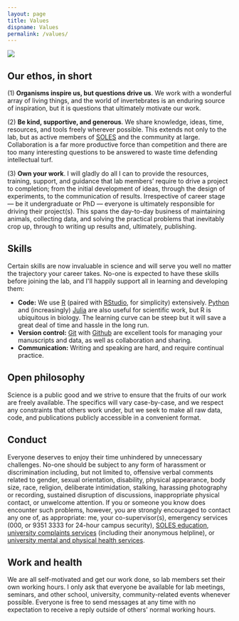 ```yaml
---
layout: page
title: Values
dispname: Values
permalink: /values/
---
```


<img src="{{ site.baseurl }}/assets/velvet.png"> 

## Our ethos, in short

(1) **Organisms inspire us, but questions drive us**. We work with a wonderful array of living things, and the world of invertebrates is an enduring source of inspiration, but it is questions that ultimately motivate our work.

(2) **Be kind, supportive, and generous**. We share knowledge, ideas, time, resources, and tools freely wherever possible. This extends not only to the lab, but as active members of [SOLES](https://sydney.edu.au/science/schools/school-of-life-and-environmental-sciences.html) and the community at large. Collaboration is a far more productive force than competition and there are too many interesting questions to be answered to waste time defending intellectual turf.

(3) **Own your work**. I will gladly do all I can to provide the resources, training, support, and guidance that lab members’ require to drive a project to completion; from the initial development of ideas, through the design of experiments, to the communication of results. Irrespective of career stage — be it undergraduate or PhD — everyone is ultimately responsible for driving their project(s). This spans the day-to-day business of maintaining animals, collecting data, and solving the practical problems that inevitably crop up, through to writing up results and, ultimately, publishing.

## Skills

Certain skills are now invaluable in science and will serve you well no matter the trajectory your career takes. No-one is expected to have these skills before joining the lab, and I'll happily support all in learning and developing them:  
- **Code:** We use [R](https://cran.r-project.org/bin/windows/base/) (paired with [RStudio](https://www.rstudio.com), for simplicity) extensively. [Python](https://www.python.org) and (increasingly) [Julia](https://julialang.org) are also useful for scientific work, but R is ubiquitous in biology. The learning curve can be steep but it will save a great deal of time and hassle in the long run.  
- **Version control:** [Git](https://git-scm.com) with [Github](https://github.com) are excellent tools for managing your manuscripts and data, as well as collaboration and sharing.  
- **Communication:** Writing and speaking are hard, and require continual practice. 

## Open philosophy

Science is a public good and we strive to ensure that the fruits of our work are freely available. The specifics will vary case-by-case, and we respect any constraints that others work under, but we seek to make all raw data, code, and publications publicly accessible in a convenient format. 

## Conduct

Everyone deserves to enjoy their time unhindered by unnecessary challenges. No-one should be subject to any form of harassment or discrimination including, but not limited to, offensive verbal comments related to gender, sexual orientation, disability, physical appearance, body size, race, religion, deliberate intimidation, stalking, harassing photography or recording, sustained disruption of discussions, inappropriate physical contact, or unwelcome attention. If you or someone you know does encounter such problems, however, you are strongly encouraged to contact any one of, as appropriate: me, your co-supervisor(s), emergency services (000, or 9351 3333 for 24-hour campus security), [SOLES education](mailto:soles.education@sydney.edu.au), [university complaints services](https://sydney.edu.au/students/complaints.html) (including their anonymous helpline), or [university mental and physical health services](https://sydney.edu.au/campus-life/health-wellbeing-success/health-services.html).

## Work and health 

We are all self-motivated and get our work done, so lab members set their own working hours. I only ask that everyone be available for lab meetings, seminars, and other school, university, community-related events whenever possible. Everyone is free to send messages at any time with no expectation to receive a reply outside of others' normal working hours.
